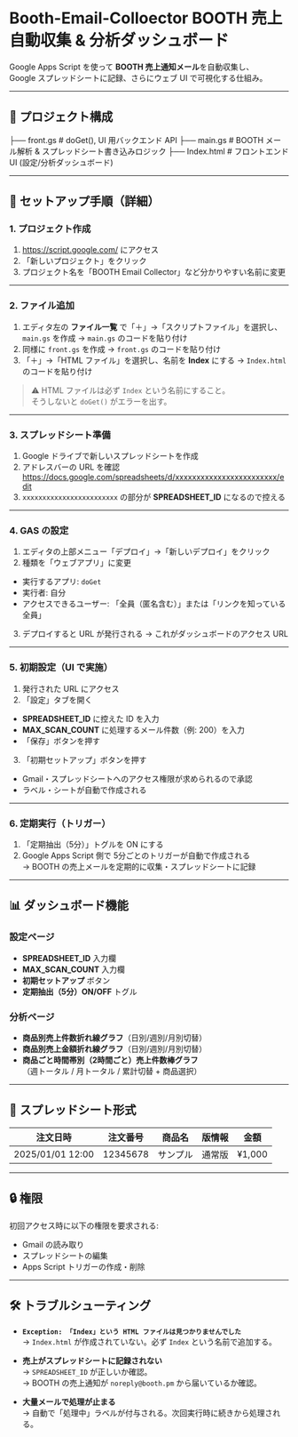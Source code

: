 # Booth-Email-Colloector BOOTH 売上自動収集 & 分析ダッシュボード

Google Apps Script を使って **BOOTH 売上通知メール**を自動収集し、  
Google スプレッドシートに記録、さらにウェブ UI で可視化する仕組み。

---

## 📂 プロジェクト構成
├── front.gs # doGet(), UI 用バックエンド API
├── main.gs # BOOTH メール解析 & スプレッドシート書き込みロジック
├── Index.html # フロントエンド UI (設定/分析ダッシュボード)

---

## 🚀 セットアップ手順（詳細）

### 1. プロジェクト作成
1. https://script.google.com/ にアクセス  
2. 「新しいプロジェクト」をクリック  
3. プロジェクト名を「BOOTH Email Collector」など分かりやすい名前に変更  

---

### 2. ファイル追加
1. エディタ左の **ファイル一覧** で「＋」→「スクリプトファイル」を選択し、  
   `main.gs` を作成 → `main.gs` のコードを貼り付け  
2. 同様に `front.gs` を作成 → `front.gs` のコードを貼り付け  
3. 「＋」→「HTML ファイル」を選択し、名前を **Index** にする → `Index.html` のコードを貼り付け  

> ⚠️ HTML ファイルは必ず `Index` という名前にすること。  
> そうしないと `doGet()` がエラーを出す。  

---

### 3. スプレッドシート準備
1. Google ドライブで新しいスプレッドシートを作成  
2. アドレスバーの URL を確認
https://docs.google.com/spreadsheets/d/xxxxxxxxxxxxxxxxxxxxxxxx/edit
3. `xxxxxxxxxxxxxxxxxxxxxxxx` の部分が **SPREADSHEET_ID** になるので控える  

---

### 4. GAS の設定
1. エディタの上部メニュー「デプロイ」→「新しいデプロイ」をクリック  
2. 種類を「ウェブアプリ」に変更  
- 実行するアプリ: `doGet`  
- 実行者: 自分  
- アクセスできるユーザー: 「全員（匿名含む）」または「リンクを知っている全員」  
3. デプロイすると URL が発行される → これがダッシュボードのアクセス URL  

---

### 5. 初期設定（UI で実施）
1. 発行された URL にアクセス  
2. 「設定」タブを開く  
- **SPREADSHEET_ID** に控えた ID を入力  
- **MAX_SCAN_COUNT** に処理するメール件数（例: 200）を入力  
- 「保存」ボタンを押す  
3. 「初期セットアップ」ボタンを押す  
- Gmail・スプレッドシートへのアクセス権限が求められるので承認  
- ラベル・シートが自動で作成される  

---

### 6. 定期実行（トリガー）
1. 「定期抽出（5分）」トグルを ON にする  
2. Google Apps Script 側で 5分ごとのトリガーが自動で作成される  
→ BOOTH の売上メールを定期的に収集・スプレッドシートに記録  

---

## 📊 ダッシュボード機能

### 設定ページ
- **SPREADSHEET_ID** 入力欄
- **MAX_SCAN_COUNT** 入力欄
- **初期セットアップ** ボタン
- **定期抽出（5分）ON/OFF** トグル

### 分析ページ
- **商品別売上件数折れ線グラフ**（日別/週別/月別切替）
- **商品別売上金額折れ線グラフ**（日別/週別/月別切替）
- **商品ごと時間帯別（2時間ごと）売上件数棒グラフ**  
（週トータル / 月トータル / 累計切替 + 商品選択）

---

## 📑 スプレッドシート形式
| 注文日時           | 注文番号 | 商品名   | 版情報 | 金額   |
|--------------------|----------|----------|--------|--------|
| 2025/01/01 12:00   | 12345678 | サンプル | 通常版 | ¥1,000 |

---

## 🔒 権限
初回アクセス時に以下の権限を要求される:
- Gmail の読み取り
- スプレッドシートの編集
- Apps Script トリガーの作成・削除

---

## 🛠️ トラブルシューティング

- **`Exception: 「Index」という HTML ファイルは見つかりませんでした`**  
→ `Index.html` が作成されていない。必ず `Index` という名前で追加する。  

- **売上がスプレッドシートに記録されない**  
→ `SPREADSHEET_ID` が正しいか確認。  
→ BOOTH の売上通知が `noreply@booth.pm` から届いているか確認。  

- **大量メールで処理が止まる**  
→ 自動で「処理中」ラベルが付与される。次回実行時に続きから処理される。  

